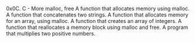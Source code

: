 0x0C. C - More malloc, free
A function that allocates memory using malloc.
A function that concatenates two strings.
A function that allocates memory for an array, using malloc.
A function that creates an array of integers.
A function that reallocates a memory block using malloc and free.
A program that multiplies two positive numbers.
